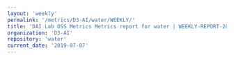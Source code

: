```yaml
---
layout: 'weekly'
permalink: '/metrics/D3-AI/water/WEEKLY/'
title: 'DAI Lab OSS Metrics Metrics report for water | WEEKLY-REPORT-2019-07-07'
organization: 'D3-AI'
repository: 'water'
current_date: '2019-07-07'
---
```

